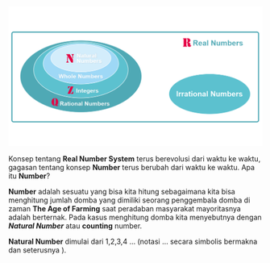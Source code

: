 <img src="../assets/Real Numbers.png">

Konsep tentang **Real Number System** terus berevolusi dari waktu ke waktu, gagasan tentang konsep **Number** terus berubah dari waktu ke waktu. Apa itu **Number**? 

**Number** adalah sesuatu yang bisa kita hitung sebagaimana kita bisa menghitung jumlah domba yang dimiliki seorang penggembala domba di zaman **The Age of Farming** saat peradaban masyarakat mayoritasnya adalah berternak. Pada kasus menghitung domba kita menyebutnya dengan ***Natural Number*** atau **counting** number.

**Natural Number** dimulai dari 1,2,3,4 … (notasi … secara simbolis bermakna dan seterusnya ).
